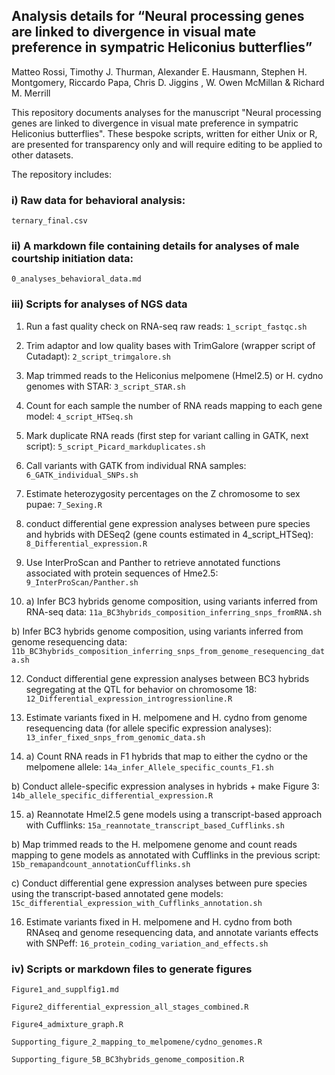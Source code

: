 ## Analysis details for “Neural processing genes are linked to divergence in visual mate preference in sympatric Heliconius butterflies” ##

Matteo Rossi, Timothy J. Thurman, Alexander E. Hausmann, Stephen H. Montgomery, Riccardo Papa, Chris D. Jiggins , W. Owen McMillan & Richard M. Merrill

This repository documents analyses for the manuscript "Neural processing genes are linked to divergence in visual mate preference in sympatric Heliconius butterflies". These bespoke scripts, written for either Unix or R, are presented for transparency only and will require editing to be applied to other datasets. 

The repository includes:

### i) Raw data for behavioral analysis:
`ternary_final.csv`

### ii) A markdown file containing details for analyses of male courtship initiation data:
`0_analyses_behavioral_data.md`

### iii) Scripts for analyses of NGS data

1. Run a fast quality check on RNA-seq raw reads:
`1_script_fastqc.sh`

2. Trim adaptor and low quality bases with TrimGalore (wrapper script of Cutadapt):
`2_script_trimgalore.sh`

3. Map trimmed reads to the Heliconius melpomene (Hmel2.5) or H. cydno genomes with STAR:
`3_script_STAR.sh`

4. Count for each sample the number of RNA reads mapping to each gene model: 
`4_script_HTSeq.sh` 

5. Mark duplicate RNA reads (first step for variant calling in GATK, next script):
`5_script_Picard_markduplicates.sh`

6. Call variants with GATK from individual RNA samples:
`6_GATK_individual_SNPs.sh`

7. Estimate heterozygosity percentages on the Z chromosome to sex pupae:
`7_Sexing.R`

8. conduct differential gene expression analyses between pure species and hybrids with DESeq2 (gene counts estimated in 4_script_HTSeq):
`8_Differential_expression.R`

9. Use InterProScan and Panther to retrieve annotated functions associated with protein sequences of Hme2.5: 
`9_InterProScan/Panther.sh` 

11. a) Infer BC3 hybrids genome composition, using variants inferred from RNA-seq data:
`11a_BC3hybrids_composition_inferring_snps_fromRNA.sh` 

b) Infer BC3 hybrids genome composition, using variants inferred from genome resequencing data:
`11b_BC3hybrids_composition_inferring_snps_from_genome_resequencing_data.sh`

12. Conduct differential gene expression analyses between BC3 hybrids segregating at the QTL for behavior on chromosome 18:
`12_Differential_expression_introgressionline.R`

13.  Estimate variants fixed in H. melpomene and H. cydno from genome resequencing data (for allele specific expression analyses):
`13_infer_fixed_snps_from_genomic_data.sh` 

14. a) Count RNA reads in F1 hybrids that map to either the cydno or the melpomene allele:
`14a_infer_Allele_specific_counts_F1.sh`

b) Conduct allele-specific expression analyses in hybrids + make Figure 3:
`14b_allele_specific_differential_expression.R`

15. a) Reannotate Hmel2.5 gene models using a transcript-based approach with Cufflinks:
`15a_reannotate_transcript_based_Cufflinks.sh`

b) Map trimmed reads to the H. melpomene genome and count reads mapping to gene models as annotated with Cufflinks in the previous script:
`15b_remapandcount_annotationCufflinks.sh`

c) Conduct differential gene expression analyses between pure species using the transcript-based annotated gene models: 
`15c_differential_expression_with_Cufflinks_annotation.sh`

16. Estimate variants fixed in H. melpomene and H. cydno from both RNAseq and genome resequencing data, and annotate variants effects with SNPeff:
`16_protein_coding_variation_and_effects.sh`

### iv) Scripts or markdown files to generate figures

`Figure1_and_supplfig1.md`

`Figure2_differential_expression_all_stages_combined.R`

`Figure4_admixture_graph.R`

`Supporting_figure_2_mapping_to_melpomene/cydno_genomes.R`

`Supporting_figure_5B_BC3hybrids_genome_composition.R`
